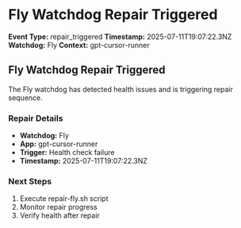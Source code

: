 # Fly Watchdog Repair Triggered

**Event Type:** repair_triggered
**Timestamp:** 2025-07-11T19:07:22.3NZ
**Watchdog:** Fly
**Context:** gpt-cursor-runner


## Fly Watchdog Repair Triggered

The Fly watchdog has detected health issues and is triggering repair sequence.

### Repair Details
- **Watchdog:** Fly
- **App:** gpt-cursor-runner
- **Trigger:** Health check failure
- **Timestamp:** 2025-07-11T19:07:22.3NZ

### Next Steps
1. Execute repair-fly.sh script
2. Monitor repair progress
3. Verify health after repair


